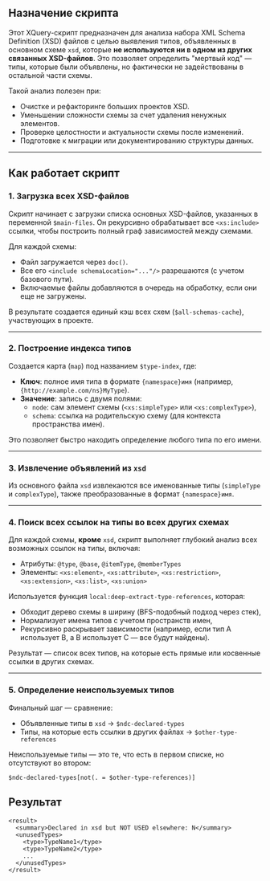 ## Назначение скрипта

Этот XQuery-скрипт предназначен для анализа набора XML Schema Definition (XSD) файлов с целью выявления типов, объявленных в основном схеме `xsd`, которые **не используются ни в одном из других связанных XSD-файлов**. Это позволяет определить "мертвый код" — типы, которые были объявлены, но фактически не задействованы в остальной части схемы.

Такой анализ полезен при:
- Очистке и рефакторинге больших проектов XSD.
- Уменьшении сложности схемы за счет удаления ненужных элементов.
- Проверке целостности и актуальности схемы после изменений.
- Подготовке к миграции или документированию структуры данных.

---

## Как работает скрипт

### 1. Загрузка всех XSD-файлов
Скрипт начинает с загрузки списка основных XSD-файлов, указанных в переменной `$main-files`. Он рекурсивно обрабатывает все `<xs:include>` ссылки, чтобы построить полный граф зависимостей между схемами.

Для каждой схемы:
- Файл загружается через `doc()`.
- Все его `<include schemaLocation="..."/>` разрешаются (с учетом базового пути).
- Включаемые файлы добавляются в очередь на обработку, если они еще не загружены.

В результате создается единый кэш всех схем (`$all-schemas-cache`), участвующих в проекте.

---

### 2. Построение индекса типов
Создается карта (`map`) под названием `$type-index`, где:
- **Ключ**: полное имя типа в формате `{namespace}имя` (например, `{http://example.com/ns}MyType`).
- **Значение**: запись с двумя полями:
  - `node`: сам элемент схемы (`<xs:simpleType>` или `<xs:complexType>`),
  - `schema`: ссылка на родительскую схему (для контекста пространства имен).

Это позволяет быстро находить определение любого типа по его имени.

---

### 3. Извлечение объявлений из `xsd`
Из основного файла `xsd` извлекаются все именованные типы (`simpleType` и `complexType`), также преобразованные в формат `{namespace}имя`.

---

### 4. Поиск всех ссылок на типы во всех других схемах
Для каждой схемы, **кроме** `xsd`, скрипт выполняет глубокий анализ всех возможных ссылок на типы, включая:

- Атрибуты: `@type`, `@base`, `@itemType`, `@memberTypes`
- Элементы: `<xs:element>`, `<xs:attribute>`, `<xs:restriction>`, `<xs:extension>`, `<xs:list>`, `<xs:union>`

Используется функция `local:deep-extract-type-references`, которая:
- Обходит дерево схемы в ширину (BFS-подобный подход через стек),
- Нормализует имена типов с учетом пространств имен,
- Рекурсивно раскрывает зависимости (например, если тип A использует B, а B использует C — все будут найдены).

Результат — список всех типов, на которые есть прямые или косвенные ссылки в других схемах.

---

### 5. Определение неиспользуемых типов
Финальный шаг — сравнение:
- Объявленные типы в `xsd` → `$ndc-declared-types`
- Типы, на которые есть ссылки в других файлах → `$other-type-references`

Неиспользуемые типы — это те, что есть в первом списке, но отсутствуют во втором:
```xquery
$ndc-declared-types[not(. = $other-type-references)]
```

## Результат
```
<result>
  <summary>Declared in xsd but NOT USED elsewhere: N</summary>
  <unusedTypes>
    <type>TypeName1</type>
    <type>TypeName2</type>
    ...
  </unusedTypes>
</result>
```
